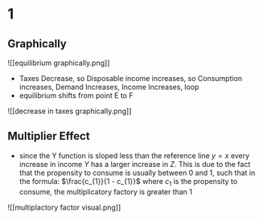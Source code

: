 
# 1 
## Graphically
![[equilibrium graphically.png]]

- Taxes Decrease, so Disposable income increases, so Consumption increases, Demand Increases, Income Increases, loop
- equilibrium shifts from point E to F

![[decrease in taxes graphically.png]]
## Multiplier Effect
- since the Y function is sloped less than the reference line $y=x$ every increase in income $Y$ has a larger increase in $Z$. This is due to the fact that the propensity to consume is usually between 0 and 1, such that in the formula: $\frac{c_{1}}{1 - c_{1}}$ where $c_{1}$ is the propensity to consume, the multiplicatory factory is greater than 1

![[multiplactory factor visual.png]]

# 